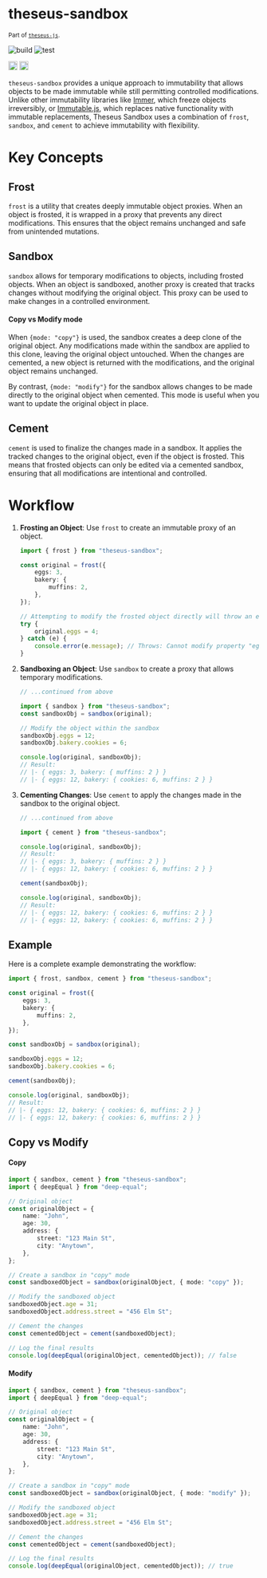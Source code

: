# theseus-sandbox

<sup>Part of [`theseus-js`](https://github.com/jakelauer/theseus-js).</sup>

![build](https://github.com/jakelauer/theseus-js/actions/workflows/build.yml/badge.svg?branch=main)
![test](https://github.com/jakelauer/theseus-js/actions/workflows/test.yml/badge.svg?branch=main)

<a href="https://www.npmjs.com/package/theseus-sandbox"><img src="https://badgen.net/npm/v/theseus-sandbox?color=red" alt="npm version" height="18"></a>
<img src="https://badgen.net/github/license/jakelauer/theseus-sandbox" alt="npm version" height="18">

`theseus-sandbox` provides a unique approach to immutability that allows objects to be made immutable while still
permitting controlled modifications. Unlike other immutability libraries like [Immer](https://immerjs.github.io/immer/),
which freeze objects irreversibly, or [Immutable.js](https://immutable-js.com/), which replaces native functionality
with immutable replacements, Theseus Sandbox uses a combination of `frost`, `sandbox`, and `cement` to achieve
immutability with flexibility.

# Key Concepts

## Frost

`frost` is a utility that creates deeply immutable object proxies. When an object is frosted, it is wrapped in a proxy
that prevents any direct modifications. This ensures that the object remains unchanged and safe from unintended
mutations.

## Sandbox

`sandbox` allows for temporary modifications to objects, including frosted objects. When an object is sandboxed, another
proxy is created that tracks changes without modifying the original object. This proxy can be used to make changes in a
controlled environment.

#### Copy vs Modify mode

When `{mode: "copy"}` is used, the sandbox creates a deep clone of the original object. Any modifications made within
the sandbox are applied to this clone, leaving the original object untouched. When the changes are cemented, a new
object is returned with the modifications, and the original object remains unchanged.

By contrast, `{mode: "modify"}` for the sandbox allows changes to be made directly to the original object when cemented.
This mode is useful when you want to update the original object in place.

## Cement

`cement` is used to finalize the changes made in a sandbox. It applies the tracked changes to the original object, even
if the object is frosted. This means that frosted objects can only be edited via a cemented sandbox, ensuring that all
modifications are intentional and controlled.

# Workflow

1. **Frosting an Object**: Use `frost` to create an immutable proxy of an object.

    ```typescript
    import { frost } from "theseus-sandbox";

    const original = frost({
        eggs: 3,
        bakery: {
            muffins: 2,
        },
    });

    // Attempting to modify the frosted object directly will throw an error
    try {
        original.eggs = 4;
    } catch (e) {
        console.error(e.message); // Throws: Cannot modify property "eggs" of the original object.
    }
    ```

2. **Sandboxing an Object**: Use `sandbox` to create a proxy that allows temporary modifications.

    ```typescript
    // ...continued from above

    import { sandbox } from "theseus-sandbox";
    const sandboxObj = sandbox(original);

    // Modify the object within the sandbox
    sandboxObj.eggs = 12;
    sandboxObj.bakery.cookies = 6;

    console.log(original, sandboxObj);
    // Result:
    // |- { eggs: 3, bakery: { muffins: 2 } }
    // |- { eggs: 12, bakery: { cookies: 6, muffins: 2 } }
    ```

3. **Cementing Changes**: Use `cement` to apply the changes made in the sandbox to the original object.

    ```typescript
    // ...continued from above

    import { cement } from "theseus-sandbox";

    console.log(original, sandboxObj);
    // Result:
    // |- { eggs: 3, bakery: { muffins: 2 } }
    // |- { eggs: 12, bakery: { cookies: 6, muffins: 2 } }

    cement(sandboxObj);

    console.log(original, sandboxObj);
    // Result:
    // |- { eggs: 12, bakery: { cookies: 6, muffins: 2 } }
    // |- { eggs: 12, bakery: { cookies: 6, muffins: 2 } }
    ```

## Example

Here is a complete example demonstrating the workflow:

```typescript
import { frost, sandbox, cement } from "theseus-sandbox";

const original = frost({
    eggs: 3,
    bakery: {
        muffins: 2,
    },
});

const sandboxObj = sandbox(original);

sandboxObj.eggs = 12;
sandboxObj.bakery.cookies = 6;

cement(sandboxObj);

console.log(original, sandboxObj);
// Result:
// |- { eggs: 12, bakery: { cookies: 6, muffins: 2 } }
// |- { eggs: 12, bakery: { cookies: 6, muffins: 2 } }
```

## Copy vs Modify

#### Copy

```typescript
import { sandbox, cement } from "theseus-sandbox";
import { deepEqual } from "deep-equal";

// Original object
const originalObject = {
    name: "John",
    age: 30,
    address: {
        street: "123 Main St",
        city: "Anytown",
    },
};

// Create a sandbox in "copy" mode
const sandboxedObject = sandbox(originalObject, { mode: "copy" });

// Modify the sandboxed object
sandboxedObject.age = 31;
sandboxedObject.address.street = "456 Elm St";

// Cement the changes
const cementedObject = cement(sandboxedObject);

// Log the final results
console.log(deepEqual(originalObject, cementedObject)); // false
```

#### Modify

```typescript
import { sandbox, cement } from "theseus-sandbox";
import { deepEqual } from "deep-equal";

// Original object
const originalObject = {
    name: "John",
    age: 30,
    address: {
        street: "123 Main St",
        city: "Anytown",
    },
};

// Create a sandbox in "copy" mode
const sandboxedObject = sandbox(originalObject, { mode: "modify" });

// Modify the sandboxed object
sandboxedObject.age = 31;
sandboxedObject.address.street = "456 Elm St";

// Cement the changes
const cementedObject = cement(sandboxedObject);

// Log the final results
console.log(deepEqual(originalObject, cementedObject)); // true
```
